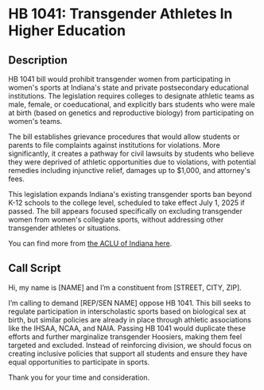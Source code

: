 # HB 1041: Transgender Athletes In Higher Education

## Description
HB 1041 bill would prohibit transgender women from participating in women's sports at Indiana's state and private postsecondary educational institutions. The legislation requires colleges to designate athletic teams as male, female, or coeducational, and explicitly bars students who were male at birth (based on genetics and reproductive biology) from participating on women's teams.

The bill establishes grievance procedures that would allow students or parents to file complaints against institutions for violations. More significantly, it creates a pathway for civil lawsuits by students who believe they were deprived of athletic opportunities due to violations, with potential remedies including injunctive relief, damages up to $1,000, and attorney's fees.

This legislation expands Indiana's existing transgender sports ban beyond K-12 schools to the college level, scheduled to take effect July 1, 2025 if passed. The bill appears focused specifically on excluding transgender women from women's collegiate sports, without addressing other transgender athletes or situations.

You can find more from [the ACLU of Indiana here](https://www.aclu-in.org/en/legislation/student-eligibility-interscholastic-sports-hb-1041).

## Call Script
Hi, my name is [NAME] and I’m a constituent from [STREET, CITY, ZIP].

I’m calling to demand [REP/SEN NAME] oppose HB 1041. This bill seeks to regulate participation in interscholastic sports based on biological sex at birth, but similar policies are already in place through athletic associations like the IHSAA, NCAA, and NAIA. Passing HB 1041 would duplicate these efforts and further marginalize transgender Hoosiers, making them feel targeted and excluded. Instead of reinforcing division, we should focus on creating inclusive policies that support all students and ensure they have equal opportunities to participate in sports.

Thank you for your time and consideration.

